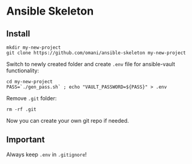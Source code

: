# Ansible Skeleton

## Install
```
mkdir my-new-project
git clone https://github.com/omani/ansible-skeleton my-new-project
```

Switch to newly created folder and create `.env` file for ansible-vault functionality:
```
cd my-new-project
PASS=`./gen_pass.sh` ; echo "VAULT_PASSWORD=${PASS}" > .env
```

Remove `.git` folder:
```
rm -rf .git
```

Now you can create your own git repo if needed.


## Important
Always keep `.env` in `.gitignore`!

